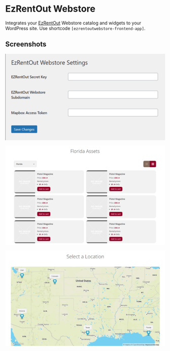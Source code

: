 # EzRentOut Webstore

Integrates your [EzRentOut](https://www.ezrentout.com/) Webstore catalog and widgets to your WordPress site. Use shortcode `[ezrentoutwebstore-frontend-app]`.

## Screenshots

![ScreenShot](/screenshots/admin-settings.png)

![ScreenShot](/screenshots/assets.png)

![ScreenShot](/screenshots/locations.png)

